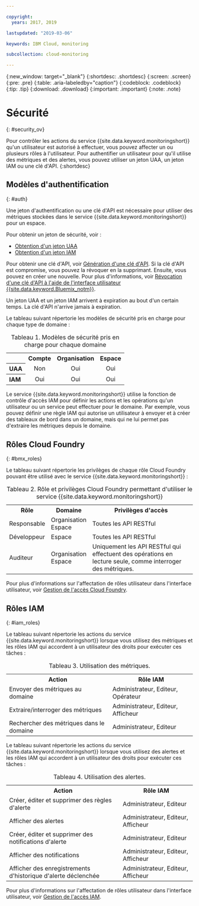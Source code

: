 ```yaml
---

copyright:
  years: 2017, 2019

lastupdated: "2019-03-06"

keywords: IBM Cloud, monitoring

subcollection: cloud-monitoring

---
```


{:new_window: target="_blank"}
{:shortdesc: .shortdesc}
{:screen: .screen}
{:pre: .pre}
{:table: .aria-labeledby="caption"}
{:codeblock: .codeblock}
{:tip: .tip}
{:download: .download}
{:important: .important}
{:note: .note}


# Sécurité
{: #security_ov}

Pour contrôler les actions du service {{site.data.keyword.monitoringshort}} qu'un utilisateur est autorisé à effectuer, vous pouvez affecter un ou plusieurs rôles à l'utilisateur. Pour authentifier un utilisateur pour qu'il utilise des métriques et des alertes, vous pouvez utiliser un jeton UAA, un jeton IAM ou une clé d'API. 
{:shortdesc}





## Modèles d'authentification
{: #auth}

Une jeton d'authentification ou une clé d'API est nécessaire pour utiliser des métriques stockées dans le service {{site.data.keyword.monitoringshort}} pour un espace. 

Pour obtenir un jeton de sécurité, voir :

* [Obtention d'un jeton UAA](/docs/services/cloud-monitoring/security/auth_uaa.html#auth_uaa)
* [Obtention d'un jeton IAM](/docs/services/cloud-monitoring/security/auth_iam.html#auth_iam)

Pour obtenir une clé d'API, voir [Génération d'une clé d'API](/docs/services/cloud-monitoring/security/auth_api_key.html#auth_api_key). Si la clé d'API est compromise, vous pouvez la révoquer en la supprimant. Ensuite, vous pouvez en créer une nouvelle. Pour plus d'informations, voir [Révocation d'une clé d'API à l'aide de l'interface utilisateur {{site.data.keyword.Bluemix_notm}}](/docs/services/cloud-monitoring/security/auth_api_key.html#revoke_ui). 

Un jeton UAA et un jeton IAM arrivent à expiration au bout d'un certain temps. La clé d'API n'arrive jamais à expiration. 

Le tableau suivant répertorie les modèles de sécurité pris en charge pour chaque type de domaine :

<table>
  <caption>Tableau 1. Modèles de sécurité pris en charge pour chaque domaine</caption>
  <tr>
    <th></th>
	<th align="right">Compte</th>
    <th align="right">Organisation</th>
    <th align="right">Espace</th>	
  </tr>
  <tr>
    <th align="left">UAA</th>
	<td align="center">Non</td>
	<td align="center">Oui</td>
	<td align="center">Oui</td>
  </tr>
  <tr>
    <th align="left">IAM</th>
	<td align="center">Oui</td>
	<td align="center">Oui</td>
	<td align="center">Oui</td>
  </tr>
</table>

Le service {{site.data.keyword.monitoringshort}} utilise la fonction de contrôle d'accès IAM pour définir les actions et les opérations qu'un utilisateur ou un service peut effectuer pour le domaine. Par exemple, vous pouvez définir une règle IAM qui autorise un utilisateur à envoyer et à créer des tableaux de bord dans un domaine, mais qui ne lui permet pas d'extraire les métriques depuis le domaine.



## Rôles Cloud Foundry
{: #bmx_roles}

Le tableau suivant répertorie les privilèges de chaque rôle Cloud Foundry pouvant être utilisé avec le service {{site.data.keyword.monitoringshort}} :

<table>
  <caption>Tableau 2. Rôle et privilèges Cloud Foundry permettant d'utiliser le service {{site.data.keyword.monitoringshort}}</caption>
  <tr>
    <th>Rôle</th>
	<th>Domaine</th>
	<th>Privilèges d'accès</th>
  </tr>
  <tr>
    <td>Responsable</td>
	<td>Organisation <br>Espace</td>
	<td>Toutes les API RESTful</td>
  </tr>
  <tr>
    <td>Développeur</td>
	<td>Espace</td>
	<td>Toutes les API RESTful</td>
  </tr>
  <tr>
    <td>Auditeur</td>
	<td>Organisation <br>Espace</td>
	<td>Uniquement les API RESTful qui effectuent des opérations en lecture seule, comme interroger des métriques.</td>
  </tr>
</table>

Pour plus d'informations sur l'affectation de rôles utilisateur dans l'interface utilisateur, voir [Gestion de l'accès Cloud Foundry](/docs/iam/mngcf.html#mngcf).



## Rôles IAM
{: #iam_roles}

Le tableau suivant répertorie les actions du service {{site.data.keyword.monitoringshort}} lorsque vous utilisez des métriques et les rôles IAM qui accordent à un utilisateur des droits pour exécuter ces tâches :

<table>
  <caption>Tableau 3. Utilisation des métriques. </caption>
  <tr>
	<th>Action</th>
	<th>Rôle IAM</th>
  </tr>
  <tr>
    <td>Envoyer des métriques au domaine</td>
	<td>Administrateur, Editeur, Opérateur</td>
  </tr>
  <tr>
    <td>Extraire/interroger des métriques</td>
	<td>Administrateur, Editeur, Afficheur</td>
  </tr>
  <tr>
    <td>Rechercher des métriques dans le domaine</td>
	<td>Administrateur, Editeur</td>
  </tr>
</table>

Le tableau suivant répertorie les actions du service {{site.data.keyword.monitoringshort}} lorsque vous utilisez des alertes et les rôles IAM qui accordent à un utilisateur des droits pour exécuter ces tâches :

<table>
  <caption>Tableau 4. Utilisation des alertes. </caption>
  <tr>
	<th>Action</th>
	<th>Rôle IAM</th>
  </tr>
  <tr>
    <td>Créer, éditer et supprimer des règles d'alerte</td>
	<td>Administrateur, Editeur</td>
  </tr>
  <tr>
    <td>Afficher des alertes</td>
	<td>Administrateur, Editeur, Afficheur</td>
  </tr>
  <tr>
    <td>Créer, éditer et supprimer des notifications d'alerte</td>
	<td>Administrateur, Editeur</td>
  </tr>
  <tr>
    <td>Afficher des notifications</td>
	<td>Administrateur, Editeur, Afficheur</td>
  </tr>
  <tr>
    <td>Afficher des enregistrements d'historique d'alerte déclenchée</td>
	<td>Administrateur, Editeur, Afficheur</td>
  </tr>
</table>

Pour plus d'informations sur l'affectation de rôles utilisateur dans l'interface utilisateur, voir [Gestion de l'accès IAM](/docs/iam/mngiam.html#iammanidaccser).

